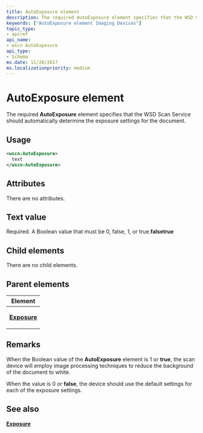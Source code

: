 ```yaml
---
title: AutoExposure element
description: The required AutoExposure element specifies that the WSD Scan Service should automatically determine the exposure settings for the document.
keywords: ["AutoExposure element Imaging Devices"]
topic_type:
- apiref
api_name:
- wscn AutoExposure
api_type:
- Schema
ms.date: 11/28/2017
ms.localizationpriority: medium
---
```


# AutoExposure element


The required **AutoExposure** element specifies that the WSD Scan Service should automatically determine the exposure settings for the document.

## Usage

```xml
<wscn:AutoExposure>
  text
</wscn:AutoExposure>
```

## Attributes

There are no attributes.

## Text value

Required. A Boolean value that must be 0, false, 1, or true.**falsetrue**

## Child elements


There are no child elements.

## Parent elements


<table>
<colgroup>
<col width="100%" />
</colgroup>
<thead>
<tr class="header">
<th>Element</th>
</tr>
</thead>
<tbody>
<tr class="odd">
<td><p><a href="exposure.md" data-raw-source="[&lt;strong&gt;Exposure&lt;/strong&gt;](exposure.md)"><strong>Exposure</strong></a></p></td>
</tr>
</tbody>
</table>

## Remarks

When the Boolean value of the **AutoExposure** element is 1 or **true**, the scan device will employ image processing techniques to reduce the background of the document to white.

When the value is 0 or **false**, the device should use the default settings for each of the exposure settings.

## See also


[**Exposure**](exposure.md)

 

 






